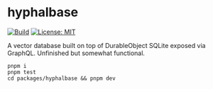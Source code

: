# hyphalbase

[![Build](https://github.com/seemueller-io/hyphalbase/actions/workflows/main.yml/badge.svg)](https://github.com/seemueller-io/hyphalbase/actions/workflows/main.yml)
[![License: MIT](https://img.shields.io/badge/License-MIT-green.svg)](https://opensource.org/licenses/MIT)

A vector database built on top of DurableObject SQLite exposed via GraphQL.
Unfinished but somewhat functional.

```shell
pnpm i
pnpm test
cd packages/hyphalbase && pnpm dev
```
